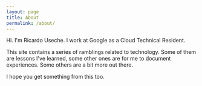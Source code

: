 ```yaml
---
layout: page
title: About
permalink: /about/
---
```


Hi. I'm Ricardo Useche. I work at Google as a Cloud Technical Resident.

This site contains a series of ramblings related to technology. Some of them are lessons I've learned, some other ones are for me to document experiences. Some others are a bit more out there. 

I hope you get something from this too.
